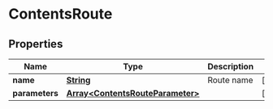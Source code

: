 
# ContentsRoute

## Properties
Name | Type | Description | Notes
------------ | ------------- | ------------- | -------------
**name** | [**String**](String.md) | Route name |  [optional]
**parameters** | [**Array&lt;ContentsRouteParameter&gt;**](ContentsRouteParameter.md) |  |  [optional]



